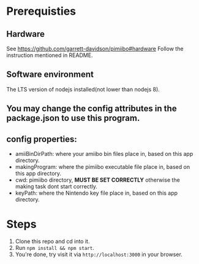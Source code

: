 # Prerequisties
## Hardware
  See <https://github.com/garrett-davidson/pimiibo#hardware>
  Follow the instruction mentioned in README.
## Software environment
  The LTS version of nodejs installed(not lower than nodejs 8).

## You may change the config attributes in the package.json to use this program.
## config properties:
  - amiiBinDirPath: where your amiibo bin files place in, based on this app directory.
  - makingProgram: where the pimiibo executable file place in, based on this app directory.
  - cwd: pimiibo directory, **MUST BE SET CORRECTLY** otherwise the making task dont start correctly.
  - keyPath: where the Nintendo key file place in, based on this app directory.

# Steps
  1. Clone this repo and cd into it.
  2. Run `npm install && npm start`.
  3. You're done, try visit it via `http://localhost:3000` in your browser.
